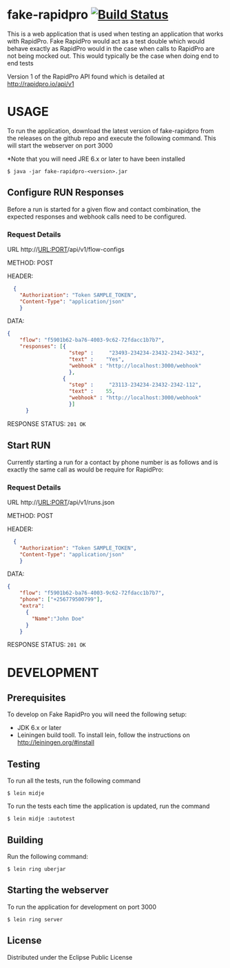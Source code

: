 # fake-rapidpro [![Build Status](https://travis-ci.org/oloo/fake-rapidpro.svg)](https://travis-ci.org/oloo/fake-rapidpro)

This is a web application that is used when testing an application that works with RapidPro.
Fake RapidPro would act as a test double which would behave exactly as RapidPro would in the case when calls to RapidPro
are not being mocked out. This would typically be the case when doing end to end tests

Version 1 of the RapidPro API found which is detailed at http://rapidpro.io/api/v1

# USAGE

To run the application, download the latest version of fake-rapidpro from the releases on the github repo and execute the following command. This will start the webserver on port 3000

*Note that you will need JRE 6.x or later to have been installed

    $ java -jar fake-rapidpro-<version>.jar

## Configure RUN Responses

Before a run is started for a given flow and contact combination, the expected responses and webhook calls need  to be configured.

### Request Details

URL   http://<URL:PORT>/api/v1/flow-configs

METHOD: POST

HEADER:
```json
  {
    "Authorization": "Token SAMPLE_TOKEN",
    "Content-Type": "application/json"
    }
```

DATA:
```json
{
    "flow": "f5901b62-ba76-4003-9c62-72fdacc1b7b7",
    "responses": [{
                    "step" :     "23493-234234-23432-2342-3432",
                    "text" :    "Yes",
                    "webhook" : "http://localhost:3000/webhook"
                    },
                  {
                    "step" :     "23113-234234-23432-2342-112",
                    "text" :    55,
                    "webhook" : "http://localhost:3000/webhook"
                    }]
      }
```

RESPONSE STATUS: `201 OK`

## Start RUN

Currently starting a run for a contact by phone number is as follows and is exactly the same call as would be require for RapidPro:

### Request Details

URL   http://<URL:PORT>/api/v1/runs.json

METHOD: POST

HEADER:
```json
  {
    "Authorization": "Token SAMPLE_TOKEN",
    "Content-Type": "application/json"
    }
```

DATA:
```json
{
    "flow": "f5901b62-ba76-4003-9c62-72fdacc1b7b7",
    "phone": ["+256779500799"],
    "extra":
      {
        "Name":"John Doe"
      }
    }
  ```

RESPONSE STATUS: `201 OK`


# DEVELOPMENT

## Prerequisites

To develop on Fake RapidPro you will need the following setup:
* JDK 6.x or later
* Leiningen build tooll. To install lein, follow the instructions on http://leiningen.org/#install

## Testing
To run all the tests, run the following command

    $ lein midje

To run the tests each time the application is updated, run the command

    $ lein midje :autotest

## Building

Run the following command:

    $ lein ring uberjar

## Starting the webserver

To run the application for development on port 3000

    $ lein ring server

## License

Distributed under the Eclipse Public License
